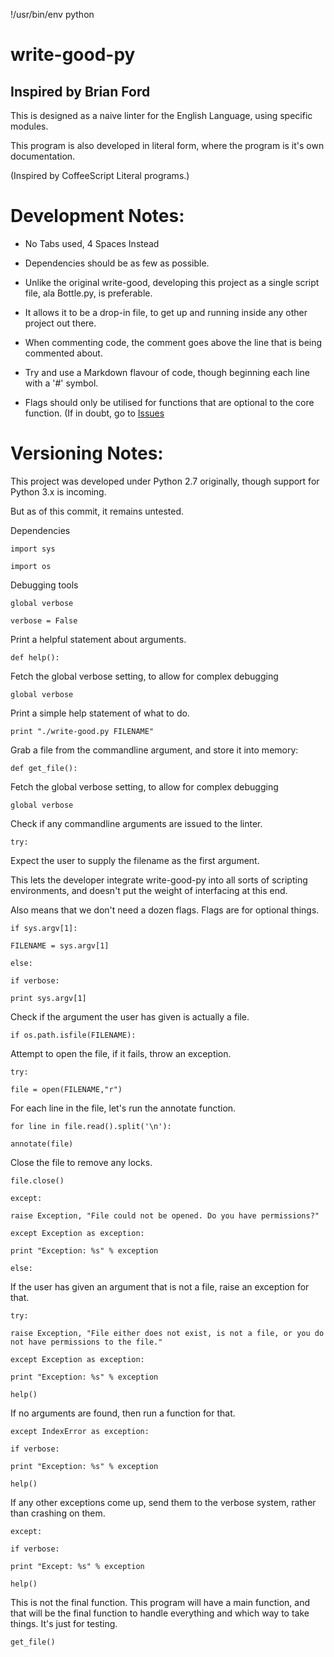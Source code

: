 
!/usr/bin/env python

# write-good-py

## Inspired by Brian Ford



This is designed as a naive linter for the English Language, using specific modules.

This program is also developed in literal form, where the program is it's own documentation.

(Inspired by CoffeeScript Literal programs.)

# Development Notes:



* No Tabs used, 4 Spaces Instead

* Dependencies should be as few as possible.

* Unlike the original write-good, developing this project as a single script file, ala Bottle.py, is preferable.

* It allows it to be a drop-in file, to get up and running inside any other project out there.

* When commenting code, the comment goes above the line that is being commented about.

* Try and use a Markdown flavour of code, though beginning each line with a '#' symbol.

* Flags should only be utilised for functions that are optional to the core function. (If in doubt, go to [Issues](https://github.com/shakna-israel/write-good-py)

# Versioning Notes:



This project was developed under Python 2.7 originally, though support for Python 3.x is incoming.

But as of this commit, it remains untested.

Dependencies



```import sys```

```import os```

Debugging tools

```global verbose```

```verbose = False```

Print a helpful statement about arguments.

```def help():```

Fetch the global verbose setting, to allow for complex debugging

```global verbose```

Print a simple help statement of what to do.

```print "./write-good.py FILENAME"```

Grab a file from the commandline argument, and store it into memory:

```def get_file():```

Fetch the global verbose setting, to allow for complex debugging

```global verbose```

Check if any commandline arguments are issued to the linter.

```try:```

Expect the user to supply the filename as the first argument.

This lets the developer integrate write-good-py into all sorts of scripting environments, and doesn't put the weight of interfacing at this end.

Also means that we don't need a dozen flags. Flags are for optional things.

```if sys.argv[1]:```

```FILENAME = sys.argv[1]```

```else:```

```if verbose:```

```print sys.argv[1]```

Check if the argument the user has given is actually a file.

```if os.path.isfile(FILENAME):```

Attempt to open the file, if it fails, throw an exception.

```try:```

```file = open(FILENAME,"r")```

For each line in the file, let's run the annotate function.

```for line in file.read().split('\n'):```

```annotate(file)```

Close the file to remove any locks.

```file.close()```

```except:```

```raise Exception, "File could not be opened. Do you have permissions?"```

```except Exception as exception:```

```print "Exception: %s" % exception```

```else:```

If the user has given an argument that is not a file, raise an exception for that.

```try:```

```raise Exception, "File either does not exist, is not a file, or you do not have permissions to the file."```

```except Exception as exception:```

```print "Exception: %s" % exception```

```help()```

If no arguments are found, then run a function for that.

```except IndexError as exception:```

```if verbose:```

```print "Exception: %s" % exception```

```help()```

If any other exceptions come up, send them to the verbose system, rather than crashing on them.

```except:```

```if verbose:```

```print "Except: %s" % exception```

```help()```

This is not the final function. This program will have a main function, and that will be the final function to handle everything and which way to take things. It's just for testing.

```get_file()```
